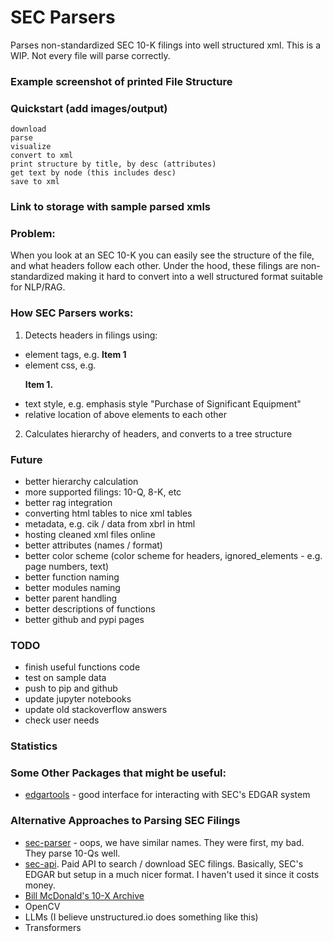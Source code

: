 # SEC Parsers
Parses non-standardized SEC 10-K filings into well structured xml. This is a WIP. Not every file will parse correctly.

### Example screenshot of printed File Structure 

### Quickstart (add images/output)
```
download
parse
visualize
convert to xml
print structure by title, by desc (attributes)
get text by node (this includes desc)
save to xml
```

### Link to storage with sample parsed xmls 


### Problem:
When you look at an SEC 10-K you can easily see the structure of the file, and what headers follow each other. Under the hood, these filings are non-standardized making it hard to convert into a well structured format suitable for NLP/RAG.

### How SEC Parsers works:
1. Detects headers in filings using:
* element tags, e.g. <b>Item 1</b>
* element css, e.g. <p style="font-weight: bold;">Item 1.</p>
* text style, e.g. emphasis style "Purchase of Significant Equipment"
* relative location of above elements to each other
2. Calculates hierarchy of headers, and converts to a tree structure


### Future
* better hierarchy calculation
* more supported filings: 10-Q, 8-K, etc
* better rag integration
* converting html tables to nice xml tables
* metadata, e.g. cik / data from xbrl in html
* hosting cleaned xml files online
* better attributes (names / format)
* better color scheme (color scheme for headers, ignored_elements - e.g. page numbers, text)
* better function naming
* better modules naming
* better parent handling
* better descriptions of functions
* better github and pypi pages

### TODO
* finish useful functions code
* test on sample data
* push to pip and github
* update jupyter notebooks
* update old stackoverflow answers
* check user needs

### Statistics

### Some Other Packages that might be useful:
* [edgartools](https://github.com/dgunning/edgartools) - good interface for interacting with SEC's EDGAR system

### Alternative Approaches to Parsing SEC Filings
* [sec-parser](https://github.com/alphanome-ai/sec-parser) - oops, we have similar names. They were first, my bad. They parse 10-Qs well.
* [sec-api](https://sec-api.io/). Paid API to search / download SEC filings. Basically, SEC's EDGAR but setup in a much nicer format. I haven't used it since it costs money.
* [Bill McDonald's 10-X Archive](https://sraf.nd.edu/data/stage-one-10-x-parse-data/)
* OpenCV
* LLMs (I believe unstructured.io does something like this)
* Transformers 
